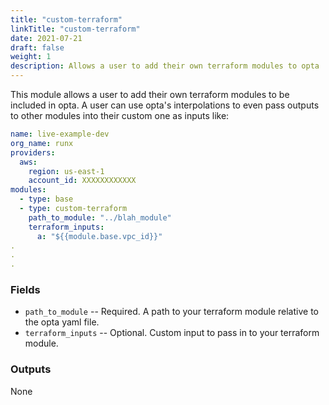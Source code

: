 ```yaml
---
title: "custom-terraform"
linkTitle: "custom-terraform"
date: 2021-07-21
draft: false
weight: 1
description: Allows a user to add their own terraform modules to opta
---
```


This module allows a user to add their own terraform modules to be included in opta. A user can use opta's interpolations
to even pass outputs to other modules into their custom one as inputs like:

```yaml
name: live-example-dev
org_name: runx
providers:
  aws:
    region: us-east-1
    account_id: XXXXXXXXXXXX
modules:
  - type: base
  - type: custom-terraform
    path_to_module: "../blah_module"
    terraform_inputs:
      a: "${{module.base.vpc_id}}"
.
.
.
```

### Fields

- `path_to_module` -- Required. A path to your terraform module relative to the opta yaml file.
- `terraform_inputs` -- Optional. Custom input to pass in to your terraform module.

### Outputs
None

